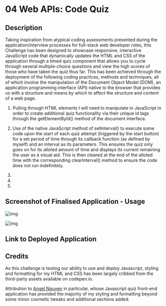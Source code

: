# 04 Web APIs: Code Quiz

## Description

Taking inspiration from atypical coding assessments presented during the application/interview processes for full-stack web developer roles, this Challenge has been designed to showcase responsive, interactive JavaScript code that dynamically updates the HTML and CSS of the application through a timed quiz component that allows you to cycle through several multiple-choice questions and view the high scores of those who have taken the quiz thus far. This has been achieved through the deployment of the following coding practices, methods and techniques, all of which involve the manipulation of the Document Object Model (DOM), an application programming interface (API) native to the browser that provides us with a structure and means by which to affect the structure and content of a web page.

1. Pulling through HTML elements I will need to manipulate in JavaScript in order to create additional quiz functionality via their unique id tags through the getElementById() method of the document interface.

2. Use of the native JavaScript method of setInterval() to execute some code upon the start of each quiz attempt (triggered by the start button) for a set period of time through its callback function (as defined by myself) and an interval as its parameters. This ensures the quiz only goes on for its alloted amount of time and displays its current remaining the user as a visual aid. This is then cleared at the end of the alloted time with the corresponding clearInterval() method to ensure the code does not run indefinitely.

3. 

4. 

5. 

## Screenshot of Finalised Application - Usage

![img](./)

![img](./)

## Link to Deployed Application

## Credits

As this challenge is testing our ability to use and deploy Javascript, styling and formatting for my HTML and CSS has been largely cribbed from the third-party assets available on codepen.io.

Attribution to [Angel Nguyen](https://codepen.io/AngelNguyen) in particular, whose Javascript quiz front-end application has provided the majority of my styling and formatting beyond some minor cosmetic tweaks and additional sections added.



